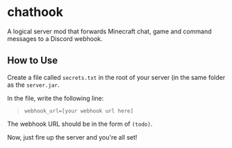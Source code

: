 # chathook

A logical server mod that forwards Minecraft chat, game and command messages to a Discord webhook.

## How to Use

Create a file called `secrets.txt` in the root of your server (in the same folder as the `server.jar`. 

In the file, write the following line:

> `webhook_url=[your webhook url here]`

The webhook URL should be in the form of `(todo)`.

Now, just fire up the server and you're all set!



